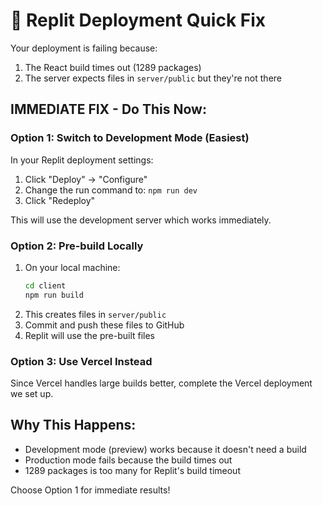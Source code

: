 # 🚨 Replit Deployment Quick Fix

Your deployment is failing because:
1. The React build times out (1289 packages)
2. The server expects files in `server/public` but they're not there

## IMMEDIATE FIX - Do This Now:

### Option 1: Switch to Development Mode (Easiest)
In your Replit deployment settings:
1. Click "Deploy" → "Configure"
2. Change the run command to: `npm run dev`
3. Click "Redeploy"

This will use the development server which works immediately.

### Option 2: Pre-build Locally
1. On your local machine:
   ```bash
   cd client
   npm run build
   ```
2. This creates files in `server/public`
3. Commit and push these files to GitHub
4. Replit will use the pre-built files

### Option 3: Use Vercel Instead
Since Vercel handles large builds better, complete the Vercel deployment we set up.

## Why This Happens:
- Development mode (preview) works because it doesn't need a build
- Production mode fails because the build times out
- 1289 packages is too many for Replit's build timeout

Choose Option 1 for immediate results!